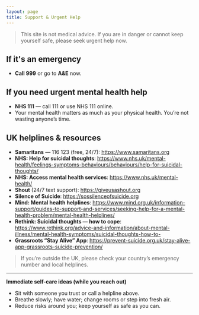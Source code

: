 ```yaml
---
layout: page
title: Support & Urgent Help
---
```


> This site is not medical advice. If you are in danger or cannot keep yourself safe, please seek urgent help now.

## If it's an emergency
- **Call 999** or go to **A&E** now.

## If you need urgent mental health help
- **NHS 111** — call 111 or use NHS 111 online.
- Your mental health matters as much as your physical health. You’re not wasting anyone’s time.

## UK helplines & resources
- **Samaritans** — 116 123 (free, 24/7): https://www.samaritans.org
- **NHS: Help for suicidal thoughts**: https://www.nhs.uk/mental-health/feelings-symptoms-behaviours/behaviours/help-for-suicidal-thoughts/
- **NHS: Access mental health services**: https://www.nhs.uk/mental-health/
- **Shout** (24/7 text support): https://giveusashout.org
- **Silence of Suicide**: https://sossilenceofsuicide.org
- **Mind: Mental health helplines**: https://www.mind.org.uk/information-support/guides-to-support-and-services/seeking-help-for-a-mental-health-problem/mental-health-helplines/
- **Rethink: Suicidal thoughts — how to cope**: https://www.rethink.org/advice-and-information/about-mental-illness/mental-health-symptoms/suicidal-thoughts-how-to-
- **Grassroots “Stay Alive” App**: https://prevent-suicide.org.uk/stay-alive-app-grassroots-suicide-prevention/

> If you’re outside the UK, please check your country’s emergency number and local helplines.

---
**Immediate self-care ideas (while you reach out)**
- Sit with someone you trust or call a helpline above.
- Breathe slowly; have water; change rooms or step into fresh air.
- Reduce risks around you; keep yourself as safe as you can.